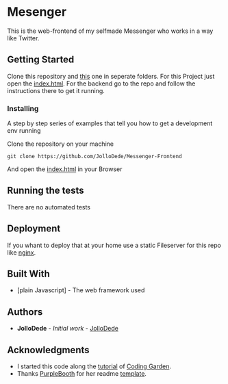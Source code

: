 # Mesenger

This is the web-frontend of my selfmade Messenger who works in a way like Twitter.

## Getting Started

Clone this repository and [this](https://github.com/JolloDede/Messenger-Backend) one in seperate folders. For this Project just open the [index.html](index.html). For the backend go to the repo and follow the instructions there to get it running.

<!-- ### Prerequisites

What things you need to install the software and how to install them

```
Give examples
``` -->

### Installing

A step by step series of examples that tell you how to get a development env running

Clone the repository on your machine

```
git clone https://github.com/JolloDede/Messenger-Frontend
```

And open the [index.html](index.html) in your Browser

<!-- ```
until finished
``` -->

<!-- End with an example of getting some data out of the system or using it for a little demo -->

## Running the tests

There are no automated tests

<!-- ### Break down into end to end tests

Explain what these tests test and why

```
Give an example
``` -->

<!-- ### And coding style tests

Explain what these tests test and why

```
Give an example
``` -->

## Deployment

If you whant to deploy that at your home use a static Fileserver for this repo like [nginx](https://nginx.org/en/).

## Built With

* [plain Javascript] - The web framework used
<!-- * [Maven](https://maven.apache.org/) - Dependency Management
* [ROME](https://rometools.github.io/rome/) - Used to generate RSS Feeds -->

<!-- ## Contributing

Please read [CONTRIBUTING.md](https://gist.github.com/PurpleBooth/b24679402957c63ec426) for details on our code of conduct, and the process for submitting pull requests to us. -->

<!-- ## Versioning

We use [SemVer](http://semver.org/) for versioning. For the versions available, see the [tags on this repository](https://github.com/your/project/tags).  -->

## Authors

* **JolloDede** - *Initial work* - [JolloDede](https://github.com/JolloDede)

<!-- See also the list of [contributors](https://github.com/your/project/contributors) who participated in this project. -->

<!-- ## License

This project is licensed under the MIT License - see the [LICENSE.md](LICENSE.md) file for details -->

## Acknowledgments

* I started this code along the [tutorial](https://www.youtube.com/watch?v=JnEH9tYLxLk) of [Coding Garden](https://github.com/CodingGarden).
* Thanks [PurpleBooth](https://gist.github.com/PurpleBooth) for her readme [template](https://gist.github.com/PurpleBooth/109311bb0361f32d87a2).
